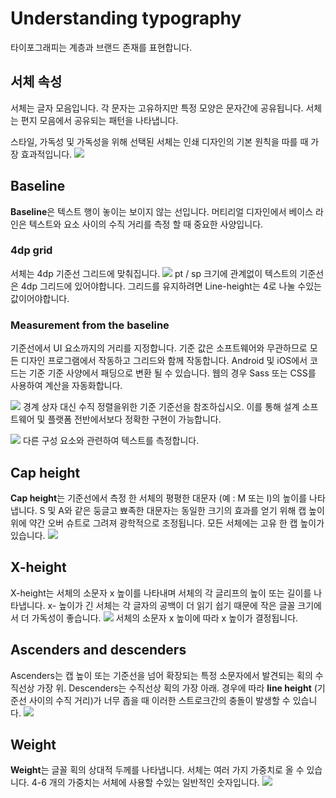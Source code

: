 # Understanding typography
타이포그래피는 계층과 브랜드 존재를 표현합니다.

## 서체 속성
서체는 글자 모음입니다. 각 문자는 고유하지만 특정 모양은 문자간에 공유됩니다. 서체는 편지 모음에서 공유되는 패턴을 나타냅니다.

스타일, 가독성 및 가독성을 위해 선택된 서체는 인쇄 디자인의 기본 원칙을 따를 때 가장 효과적입니다.
![](https://lh3.googleusercontent.com/XN6ATtQ7Q_NxH5Eb_ZMiAZI6Wh61nClqWKHyx10vhIly8lzEOKmswVEAxjQOzldyCJ_q5W6dTznM0fn5wS8ArPzhpDq4vfhUxnOz=w1064-v0)

## Baseline
**Baseline**은 텍스트 행이 놓이는 보이지 않는 선입니다. 머티리얼 디자인에서 베이스 라인은 텍스트와 요소 사이의 수직 거리를 측정 할 때 중요한 사양입니다.

### 4dp grid
서체는 4dp 기준선 그리드에 맞춰집니다.
![](https://lh3.googleusercontent.com/mNkwfYnbuTcOwsNz2YVjhf671pizs_a9WR7TSlA4mM6UuUpx7tbJ1i0VP2MqM_XE0-Vq0tpu-TzV3vnXgVqFvE30gUuViiApGWum=w1064-v0)
pt / sp 크기에 관계없이 텍스트의 기준선은 4dp 그리드에 있어야합니다. 그리드를 유지하려면 Line-height는 4로 나눌 수있는 값이어야합니다.

### Measurement from the baseline
기준선에서 UI 요소까지의 거리를 지정합니다. 기준 값은 소프트웨어와 무관하므로 모든 디자인 프로그램에서 작동하고 그리드와 함께 작동합니다. Android 및 iOS에서 코드는 기준 기준 사양에서 패딩으로 변환 될 수 있습니다. 웹의 경우 Sass 또는 CSS를 사용하여 계산을 자동화합니다.

![](https://lh3.googleusercontent.com/Ff6eGNbOu56cP-dnwB12aNVwwj5-E63WDw50QSyz_nvuuv-KDk9Zwa94uXZhtC8JkoZGY-s3PUdmn3kx7DagED-vK1tvmzuqiS31Tw=w1064-v0)
경계 상자 대신 수직 정렬을위한 기준 기준선을 참조하십시오. 이를 통해 설계 소프트웨어 및 플랫폼 전반에서보다 정확한 구현이 가능합니다.

![](https://lh3.googleusercontent.com/I9TxT6CNxN9Qjq_PVeBDD7qKRX_QRqZFGmDMfLV8SLYYgnRL10oVq6RbZAmPdPqgt95C2vBXCWUZbmWxXioN3_WFJXgyCoApk6U0oA=w1064-v0)
다른 구성 요소와 관련하여 텍스트를 측정합니다.

## Cap height
**Cap height**는 기준선에서 측정 한 서체의 평평한 대문자 (예 : M 또는 I)의 높이를 나타냅니다. S 및 A와 같은 둥글고 뾰족한 대문자는 동일한 크기의 효과를 얻기 위해 캡 높이 위에 약간 오버 슈트로 그려져 광학적으로 조정됩니다. 모든 서체에는 고유 한 캡 높이가 있습니다.
![](https://lh3.googleusercontent.com/GV5FQ8hady9sQU0eHxUw_6O3TqPBxd1hezBNMSyw8WfdibMPZIMqt3x4gXVJWN7exKc-MT6teHqKNGnrbXPvLYq01weNCr2NVhVb5Q=w1064-v0)

## X-height
X-height는 서체의 소문자 x 높이를 나타내며 서체의 각 글리프의 높이 또는 길이를 나타냅니다.
x- 높이가 긴 서체는 각 글자의 공백이 더 읽기 쉽기 때문에 작은 글꼴 크기에서 더 가독성이 좋습니다.
![](https://lh3.googleusercontent.com/iF6wBmzTnSHNp-T_P5fIOhLoqiaiPQGSkXwprlQYa7sYzxgieax7zCm2OgKXInHSsDIbgjUWZKUk2eM6y1yb7ud623QmleY6qfJdz4M=w1064-v0)
서체의 소문자 x 높이에 따라 x 높이가 결정됩니다.

## Ascenders and descenders
Ascenders는 캡 높이 또는 기준선을 넘어 확장되는 특정 소문자에서 발견되는 획의 수직선상 가장 위. Descenders는 수직선상 획의 가장 아래. 경우에 따라 **line height** (기준선 사이의 수직 거리)가 너무 좁을 때 이러한 스트로크간의 충돌이 발생할 수 있습니다.
![](https://lh3.googleusercontent.com/YuIcT_rJ-AI0Efux7od-ufftpYmTDzdnXr0Nh8r7HPyq612tNJbjZDthpV-i1JUNcPc7hiddSLtwDSWPvB0OdGNvdHCYsK8Gd6qfpg=w1064-v0)

## Weight
**Weight**는 글꼴 획의 상대적 두께를 나타냅니다. 서체는 여러 가지 가중치로 올 수 있습니다. 4-6 개의 가중치는 서체에 사용할 수있는 일반적인 숫자입니다.
![](https://lh3.googleusercontent.com/p1KHRGapQZb8fK8Rbzlcn7Iav_wkhcIR7m2s6FlM77Bxd5xooIFVAruSKZahO0nSwkfeWNK9NoDEgBE1ZCX8KB6AmtGAs_5PrGFeXQ=w1064-v0)

